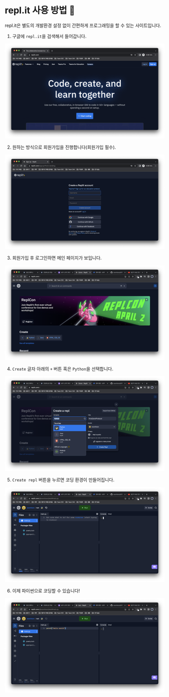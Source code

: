 # repl.it 사용 방법 🚀

repl.it은 별도의 개발환경 설정 없이 간편하게 프로그래밍을 할 수 있는 사이트입니다.

1. 구글에 `repl.it`을 검색해서 들어갑니다.

![start page image](/images/repl-start-page.png)

2. 원하는 방식으로 회원가입을 진행합니다(회원가입 필수).

![join page image](/images/repl-join-page.png)

3. 회원가입 후 로그인하면 메인 페이지가 보입니다.

![main page image](/images/repl-main-page.png)

4. `Create` 글자 아래의 `+` 버튼 혹은 `Python`을 선택합니다.

![creating repository image](/images/repl-create-repo.png)

5. `Create repl` 버튼을 누르면 코딩 환경이 만들어집니다.

![repl repository image](/images/repl-repository.png)

6. 이제 파이썬으로 코딩할 수 있습니다!

![repl python image](/images/repl-python.png)
